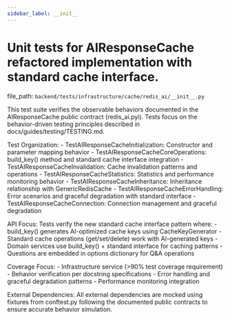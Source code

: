 ```yaml
---
sidebar_label: __init__
---
```


# Unit tests for AIResponseCache refactored implementation with standard cache interface.

  file_path: `backend/tests/infrastructure/cache/redis_ai/__init__.py`

This test suite verifies the observable behaviors documented in the
AIResponseCache public contract (redis_ai.pyi). Tests focus on the
behavior-driven testing principles described in docs/guides/testing/TESTING.md.

Test Organization:
    - TestAIResponseCacheInitialization: Constructor and parameter mapping behavior
    - TestAIResponseCacheCoreOperations: build_key() method and standard cache interface integration
    - TestAIResponseCacheInvalidation: Cache invalidation patterns and operations
    - TestAIResponseCacheStatistics: Statistics and performance monitoring behavior
    - TestAIResponseCacheInheritance: Inheritance relationship with GenericRedisCache
    - TestAIResponseCacheErrorHandling: Error scenarios and graceful degradation with standard interface
    - TestAIResponseCacheConnection: Connection management and graceful degradation

API Focus:
    Tests verify the new standard cache interface pattern where:
    - build_key() generates AI-optimized cache keys using CacheKeyGenerator
    - Standard cache operations (get/set/delete) work with AI-generated keys
    - Domain services use build_key() + standard interface for caching patterns
    - Questions are embedded in options dictionary for Q&A operations

Coverage Focus:
    - Infrastructure service (>90% test coverage requirement)
    - Behavior verification per docstring specifications
    - Error handling and graceful degradation patterns
    - Performance monitoring integration

External Dependencies:
    All external dependencies are mocked using fixtures from conftest.py following
    the documented public contracts to ensure accurate behavior simulation.
